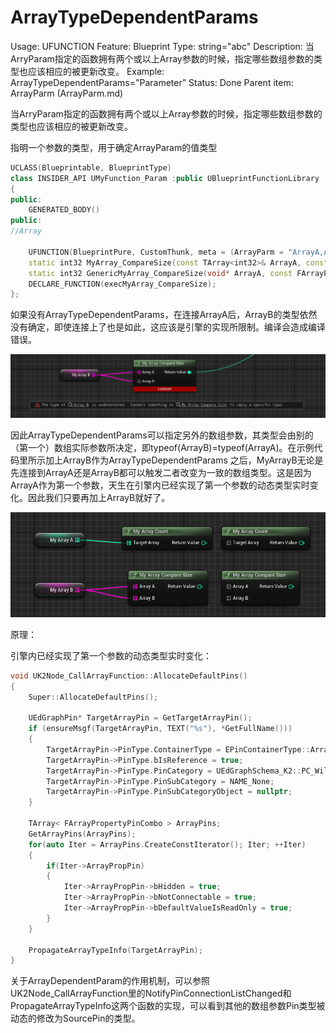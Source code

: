 # ArrayTypeDependentParams

Usage: UFUNCTION
Feature: Blueprint
Type: string="abc"
Description: 当ArryParam指定的函数拥有两个或以上Array参数的时候，指定哪些数组参数的类型也应该相应的被更新改变。
Example: ArrayTypeDependentParams="Parameter”
Status: Done
Parent item: ArrayParm (ArrayParm.md)

当ArryParam指定的函数拥有两个或以上Array参数的时候，指定哪些数组参数的类型也应该相应的被更新改变。

指明一个参数的类型，用于确定ArrayParam的值类型

```cpp
UCLASS(Blueprintable, BlueprintType)
class INSIDER_API UMyFunction_Param :public UBlueprintFunctionLibrary
{
public:
	GENERATED_BODY()
public:
//Array

	UFUNCTION(BlueprintPure, CustomThunk, meta = (ArrayParm = "ArrayA,ArrayB", ArrayTypeDependentParams = "ArrayB"))
	static int32 MyArray_CompareSize(const TArray<int32>& ArrayA, const TArray<int32>& ArrayB);
	static int32 GenericMyArray_CompareSize(void* ArrayA, const FArrayProperty* ArrayAProp, void* ArrayB, const FArrayProperty* ArrayBProp);
	DECLARE_FUNCTION(execMyArray_CompareSize);
};
```

如果没有ArrayTypeDependentParams，在连接ArrayA后，ArrayB的类型依然没有确定，即使连接上了也是如此，这应该是引擎的实现所限制。编译会造成编译错误。

![Untitled](ArrayTypeDependentParams/Untitled.png)

因此ArrayTypeDependentParams可以指定另外的数组参数，其类型会由别的（第一个）数组实际参数所决定，即typeof(ArrayB)=typeof(ArrayA)。在示例代码里所示加上ArrayB作为ArrayTypeDependentParams 之后，MyArrayB无论是先连接到ArrayA还是ArrayB都可以触发二者改变为一致的数组类型。这是因为ArrayA作为第一个参数，天生在引擎内已经实现了第一个参数的动态类型实时变化。因此我们只要再加上ArrayB就好了。

![Untitled](ArrayParm/Untitled.png)

原理：

引擎内已经实现了第一个参数的动态类型实时变化：

```cpp
void UK2Node_CallArrayFunction::AllocateDefaultPins()
{
	Super::AllocateDefaultPins();

	UEdGraphPin* TargetArrayPin = GetTargetArrayPin();
	if (ensureMsgf(TargetArrayPin, TEXT("%s"), *GetFullName()))
	{
		TargetArrayPin->PinType.ContainerType = EPinContainerType::Array;
		TargetArrayPin->PinType.bIsReference = true;
		TargetArrayPin->PinType.PinCategory = UEdGraphSchema_K2::PC_Wildcard;
		TargetArrayPin->PinType.PinSubCategory = NAME_None;
		TargetArrayPin->PinType.PinSubCategoryObject = nullptr;
	}

	TArray< FArrayPropertyPinCombo > ArrayPins;
	GetArrayPins(ArrayPins);
	for(auto Iter = ArrayPins.CreateConstIterator(); Iter; ++Iter)
	{
		if(Iter->ArrayPropPin)
		{
			Iter->ArrayPropPin->bHidden = true;
			Iter->ArrayPropPin->bNotConnectable = true;
			Iter->ArrayPropPin->bDefaultValueIsReadOnly = true;
		}
	}

	PropagateArrayTypeInfo(TargetArrayPin);
}
```

关于ArrayDependentParam的作用机制，可以参照UK2Node_CallArrayFunction里的NotifyPinConnectionListChanged和PropagateArrayTypeInfo这两个函数的实现，可以看到其他的数组参数Pin类型被动态的修改为SourcePin的类型。